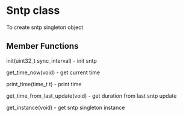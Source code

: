 # Sntp class
To create sntp singleton object

## Member Functions
init(uint32_t sync_interval) - init sntp

get_time_now(void) - get current time

print_time(time_t t) - print time

get_time_from_last_update(void) - get duration from last sntp update

get_instance(void) - get sntp singleton instance










